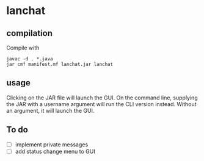 # lanchat

## compilation
Compile with
```
javac -d . *.java
jar cmf manifest.mf lanchat.jar lanchat
```

## usage
Clicking on the JAR file will launch the GUI. On the command line, supplying the JAR with a username argument will run the CLI version instead. Without an argument, it will launch the GUI.

## To do
- [ ] implement private messages 
- [ ] add status change menu to GUI
